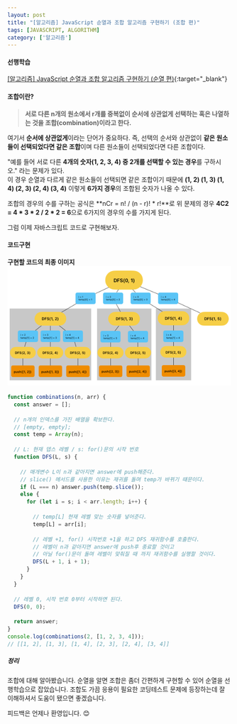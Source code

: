 ```yaml
---
layout: post
title: "[알고리즘] JavaScript 순열과 조합 알고리즘 구현하기 (조합 편)"
tags: [JAVASCRIPT, ALGORITHM]
category: ['알고리즘']
---
```


#### 선행학습
[[알고리즘] JavaScript 순열과 조합 알고리즘 구현하기 (순열 편)](https://leejams.github.io/%EC%88%9C%EC%97%B4/){:target="\_blank"}

#### 조합이란?

> **서로 다른 n개의 원소에서 r개를 중복없이 순서에 상관없게 선택하는 혹은 나열하는 것을 조합(combination)이라고 한다.**

여기서 **순서에 상관없게**이라는 단어가 중요하다. 즉, 선택의 순서와 상관없이 **같은 원소들이 선택되었다면 같은 조합**이며 다른 원소들이 선택되었다면 다른 조합이다.

"예를 들어 서로 다른 **4개의 숫자(1, 2, 3, 4) 중 2개를 선택할 수 있는 경우**를 구하시오." 라는 문제가 있다.<br/>
이 경우 순열과 다르게 같은 원소들이 선택되면 같은 조합이기 때문에 **(1, 2) (1, 3) (1, 4) (2, 3) (2, 4) (3, 4)** 이렇게 **6가지 경우**의 조합된 숫자가 나올 수 있다.

조합의 경우의 수를 구하는 공식은  **nCr = n! / (n - r)! * r!**로 위 문제의 경우 **4C2 = 4 * 3 * 2 / 2 * 2 = 6**으로 6가지의 경우의 수를 가지게 된다.

그럼 이제 자바스크립트 코드로 구현해보자.

#### 코드구현

**구현할 코드의 최종 이미지**
![조합](../../assets/img/algorithm/combination.png)

```javascript
function combinations(n, arr) {
  const answer = [];

  // n개의 인덱스를 가진 배열을 확보한다.
  // [empty, empty];
  const temp = Array(n);

  // L: 현재 뎁스 레벨 / s: for()문의 시작 번호
  function DFS(L, s) {

    // 매개변수 L이 n과 같아지면 answer에 push해준다.
    // slice() 메서드를 사용한 이유는 재귀를 돌며 temp가 바뀌기 떄문이다.
    if (L === n) answer.push(temp.slice());
    else {
      for (let i = s; i < arr.length; i++) {

        // temp[L] 현재 레벨 맞는 숫자를 넣어준다.
        temp[L] = arr[i];

        // 레벨 +1, for() 시작번호 +1을 하고 DFS 재귀함수를 호출한다.
        // 레벨이 n과 같아지면 answer에 push후 종료할 것이고
        // 아닐 for()문이 돌며 레벨이 맞춰질 때 까지 재귀함수를 실행할 것이다.
        DFS(L + 1, i + 1);
      }
    }
  }

  // 레벨 0, 시작 번호 0부터 시작하면 된다.
  DFS(0, 0);

  return answer;
}
console.log(combinations(2, [1, 2, 3, 4]));
// [[1, 2], [1, 3], [1, 4], [2, 3], [2, 4], [3, 4]]
```


##### 정리

조합에 대해 알아봤습니다. 순열을 알면 조합은 좀더 간편하게 구현할 수 있어 순열을 선행학습으로 잡았습니다. 조합도 가끔 응용이 필요한 코딩테스트 문제에 등장하는데 잘 이해하셔서 도움이 됐으면 좋겠습니다.

피드백은 언제나 환영입니다. 😊
